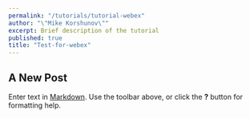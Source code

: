 ```yaml
---
permalink: "/tutorials/tutorial-webex"
author: "\"Mike Korshunov\""
excerpt: Brief description of the tutorial
published: true
title: "Test-for-webex"
---
```

## A New Post

Enter text in [Markdown](http://daringfireball.net/projects/markdown/). Use the toolbar above, or click the **?** button for formatting help.

